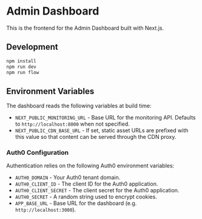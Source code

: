 # Admin Dashboard

This is the frontend for the Admin Dashboard built with Next.js.

## Development

```bash
npm install
npm run dev
npm run flow
```

## Environment Variables

The dashboard reads the following variables at build time:

- `NEXT_PUBLIC_MONITORING_URL` - Base URL for the monitoring API. Defaults to
  `http://localhost:8000` when not specified.
- `NEXT_PUBLIC_CDN_BASE_URL` - If set, static asset URLs are prefixed with this
  value so that content can be served through the CDN proxy.

### Auth0 Configuration

Authentication relies on the following Auth0 environment variables:

- `AUTH0_DOMAIN` - Your Auth0 tenant domain.
- `AUTH0_CLIENT_ID` - The client ID for the Auth0 application.
- `AUTH0_CLIENT_SECRET` - The client secret for the Auth0 application.
- `AUTH0_SECRET` - A random string used to encrypt cookies.
- `APP_BASE_URL` - Base URL for the dashboard (e.g. `http://localhost:3000`).
